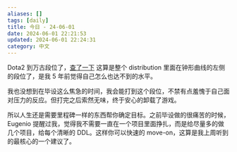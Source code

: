 ```yaml
---
aliases: []
tags: [daily]
title: 今日 - 24-06-01
date: 2024-06-01 22:21:53
updated: 2024-06-01 22:24:31
category: 中文
---
```


Dota2 到万古段位了，[查了一下](https://hawk.live/posts/dota-2-ranks-mmr-seasonal-medals-ranking) 这算是整个 distribution 里面在钟形曲线的左侧的段位了，是我 5 年前觉得自己怎么也达不到的水平。

我也没想到在毕设这么焦急的时间，我会能打到这个段位，不禁有点羞愧于自己面对压力的反应。但打完之后索然无味，终于安心的卸载了游戏。

所以人生还是需要里程碑一样的东西帮你确定目标。之前毕设做的很痛苦的时候， Eugenio 提醒过我，觉得我不需要一直在一个项目里面挣扎，而是给尽量多的做几个项目，给每个清晰的 DDL。这样你可以快速的 move-on，这算是我上周听到的最核心的一个建议了。
